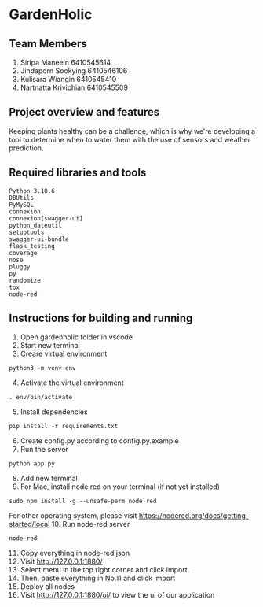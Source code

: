 GardenHolic
===============
## Team Members
1. Siripa Maneein 6410545614
2. Jindaporn Sookying 6410546106
3. Kulisara Wiangin 6410545410
4. Nartnatta Krivichian 6410545509

## Project overview and features

Keeping plants healthy can be a challenge, which is why we're developing a tool to determine when to water them with the use of sensors and weather prediction. 


## Required libraries and tools 
```
Python 3.10.6
DBUtils
PyMySQL
connexion
connexion[swagger-ui]
python_dateutil
setuptools
swagger-ui-bundle
flask_testing
coverage
nose
pluggy
py
randomize
tox
node-red
```

## Instructions for building and running
1. Open gardenholic folder in vscode
2. Start new terminal
3. Creare virtual environment
```
python3 -m venv env
```
4. Activate the virtual environment
```
. env/bin/activate
```
5. Install dependencies
```
pip install -r requirements.txt
```
6. Create config.py according to config.py.example
7. Run the server
```
python app.py
```
8. Add new terminal
9. For Mac, install node red on your terminal (if not yet installed) 
```
sudo npm install -g --unsafe-perm node-red
```
For other operating system, please visit https://nodered.org/docs/getting-started/local
10. Run node-red server
```
node-red
```
11. Copy everything in node-red.json
12. Visit http://127.0.0.1:1880/
13. Select menu in the top right corner and click import. 
14. Then, paste everything in No.11 and click import
15. Deploy all nodes
11. Visit http://127.0.0.1:1880/ui/ to view the ui of our application
